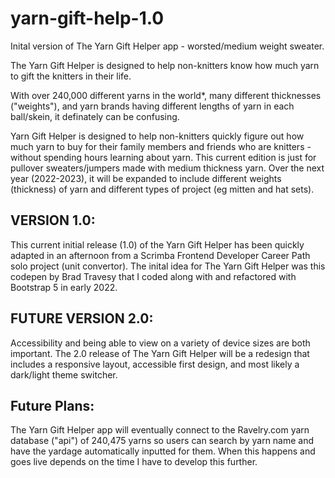 # yarn-gift-help-1.0
Inital version of The Yarn Gift Helper app - worsted/medium weight sweater.

The Yarn Gift Helper is designed to help non-knitters know how much yarn to gift the knitters in their life. 

With over 240,000 different yarns in the world*, many different thicknesses ("weights"), and yarn brands having different lengths of yarn in each ball/skein, it definately can be confusing.

Yarn Gift Helper is designed to help non-knitters quickly figure out how much yarn to buy for their family members and friends who are knitters - without spending hours learning about yarn. This current edition is just for pullover sweaters/jumpers made with medium thickness yarn. Over the next year (2022-2023), it will be expanded to include different weights (thickness) of yarn and different types of project (eg mitten and hat sets).


## VERSION 1.0: 

This current initial release (1.0) of the Yarn Gift Helper has been quickly adapted in an afternoon from a Scrimba Frontend Developer Career Path solo project (unit convertor). The inital idea for The Yarn Gift Helper was this codepen by Brad Travesy that I coded along with and refactored with Bootstrap 5 in early 2022.

## FUTURE VERSION 2.0:

Accessibility and being able to view on a variety of device sizes are both important. The 2.0 release of The Yarn Gift Helper will be a redesign that includes a responsive layout, accessible first design, and most likely a dark/light theme switcher.

## Future Plans: 

The Yarn Gift Helper app will eventually connect to the Ravelry.com yarn database ("api") of 240,475 yarns so users can search by yarn name and have the yardage automatically inputted for them. When this happens and goes live depends on the time I have to develop this further.
